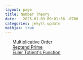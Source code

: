 ```yaml
---
layout: page
title: Number Theory
date:   2025-01-03 09:01:36 -0700
categories: jekyll update
mathjax: true
---
```

<!------------------------ ? --------------------------->
<ol style="list-style-type:none;">
	   <li><a href="/jekyll/update/2025/01/04/multiplicative-order.html">
        Multiplicative Order
       </a></li>
	   <li><a href="/jekyll/update/2025/01/05/reptend-prime.html">
        Reptend Prime
       </a></li>
	   <li><a href="/jekyll/update/2025/01/22/euler-totient.html">
        Euler Totient's Function
       </a></li>
   </ol>
<br>
<br>